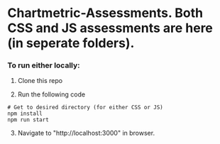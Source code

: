 # Chartmetric-Assessments. Both CSS and JS assessments are here (in seperate folders).


### To run either locally:

1. Clone this repo

2. Run the following code
```
# Get to desired directory (for either CSS or JS)
npm install
npm run start
```

3. Navigate to "http://localhost:3000" in browser.
